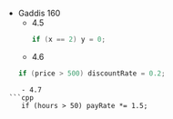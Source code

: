- Gaddis 160
	- 4.5
		```cpp
		if (x == 2) y = 0;
		```
	- 4.6
	```cpp
	if (price > 500) discountRate = 0.2;
```
	- 4.7
 ```cpp
	if (hours > 50) payRate *= 1.5;
```

